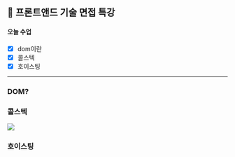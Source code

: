 ## 📜 프론트앤드 기술 면접 특강
#### 오늘 수업 

 - [x]  dom이란
 - [x] 콜스텍
 - [x] 호이스팅

---

### DOM?

### 콜스텍
<img src="https://github.com/gay0ung/JS_study/tree/master/%ED%94%84%EB%A1%A0%ED%8A%B8%EC%95%A4%EB%93%9C%20%EA%B8%B0%EC%88%A0%EB%A9%B4%EC%A0%91/images"></img>

### 호이스팅






